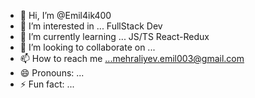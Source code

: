 - 👋 Hi, I’m @Emil4ik400
- 👀 I’m interested in ... FullStack Dev
- 🌱 I’m currently learning ... JS/TS React-Redux
- 💞️ I’m looking to collaborate on ...
- 📫 How to reach me ...mehraliyev.emil003@gmail.com  
- 😄 Pronouns: ...
- ⚡ Fun fact: ...

<!---
Emil4ik400/Emil4ik400 is a ✨ special ✨ repository because its `README.md` (this file) appears on your GitHub profile.
You can click the Preview link to take a look at your changes.
--->

